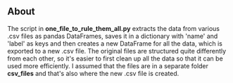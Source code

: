 ## About
The script in **one_file_to_rule_them_all.py** extracts the data from various .csv files as pandas DataFrames, saves it in a dictionary with 'name' and 'label' as keys and then creates a new DataFrame for all the data, which is exported to a new .csv file. The original files are structured quite differently from each other, so it's easier to first clean up all the data so that it can be used more efficiently. I assumed that the files are in a separate folder **csv_files** and that's also where the new .csv file is created.